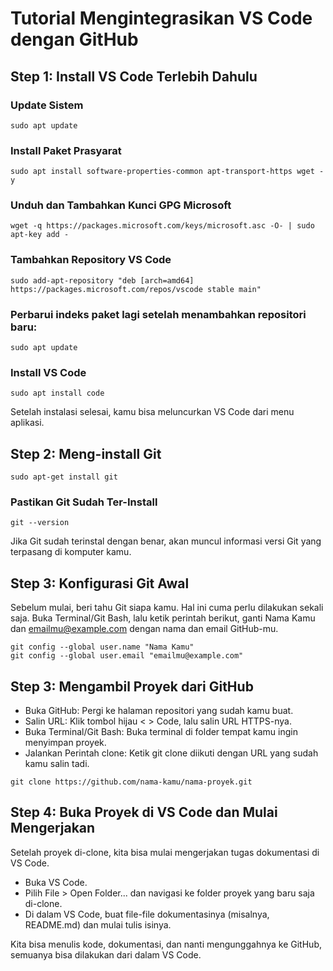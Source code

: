 # Tutorial Mengintegrasikan VS Code dengan GitHub
## Step 1: Install VS Code Terlebih Dahulu
### Update Sistem 
```
sudo apt update
```
### Install Paket Prasyarat
```
sudo apt install software-properties-common apt-transport-https wget -y

```
### Unduh dan Tambahkan Kunci GPG Microsoft
```
wget -q https://packages.microsoft.com/keys/microsoft.asc -O- | sudo apt-key add -

```
### Tambahkan Repository VS Code
```
sudo add-apt-repository "deb [arch=amd64] https://packages.microsoft.com/repos/vscode stable main"
```
### Perbarui indeks paket lagi setelah menambahkan repositori baru:
```
sudo apt update
```
### Install VS Code
```
sudo apt install code
```
Setelah instalasi selesai, kamu bisa meluncurkan VS Code dari menu aplikasi.

## Step 2: Meng-install Git
```
sudo apt-get install git
```
### Pastikan Git Sudah Ter-Install
```
git --version
```
Jika Git sudah terinstal dengan benar, akan muncul informasi versi Git yang terpasang di komputer kamu.
## Step 3: Konfigurasi Git Awal
Sebelum mulai, beri tahu Git siapa kamu. Hal ini cuma perlu dilakukan sekali saja.
Buka Terminal/Git Bash, lalu ketik perintah berikut, ganti Nama Kamu dan emailmu@example.com dengan nama dan email GitHub-mu.
```
git config --global user.name "Nama Kamu"
git config --global user.email "emailmu@example.com"
```
## Step 3: Mengambil Proyek dari GitHub
* Buka GitHub: Pergi ke halaman repositori yang sudah kamu buat.
* Salin URL: Klik tombol hijau < > Code, lalu salin URL HTTPS-nya.
* Buka Terminal/Git Bash: Buka terminal di folder tempat kamu ingin menyimpan proyek.
* Jalankan Perintah clone: Ketik git clone diikuti dengan URL yang sudah kamu salin tadi.
```
git clone https://github.com/nama-kamu/nama-proyek.git
```
## Step 4: Buka Proyek di VS Code dan Mulai Mengerjakan
Setelah proyek di-clone, kita bisa mulai mengerjakan tugas dokumentasi di VS Code.
 * Buka VS Code.
 * Pilih File > Open Folder... dan navigasi ke folder proyek yang baru saja di-clone.
 * Di dalam VS Code, buat file-file dokumentasinya (misalnya, README.md) dan mulai tulis isinya.
   
Kita bisa menulis kode, dokumentasi, dan nanti mengunggahnya ke GitHub, semuanya bisa dilakukan dari dalam VS Code.

